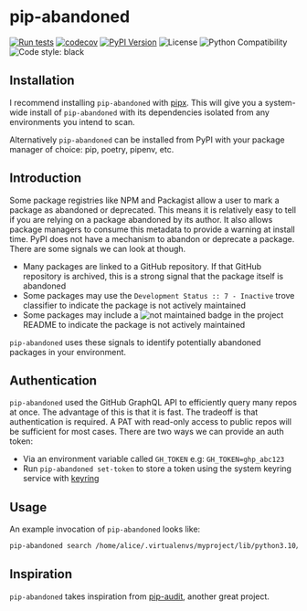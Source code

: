 # pip-abandoned

[![Run tests](https://github.com/chris48s/pip-abandoned/actions/workflows/test.yml/badge.svg?branch=main)](https://github.com/chris48s/pip-abandoned/actions/workflows/test.yml)
[![codecov](https://codecov.io/gh/chris48s/pip-abandoned/graph/badge.svg?token=3TSCfIKLiy)](https://codecov.io/gh/chris48s/pip-abandoned)
[![PyPI Version](https://img.shields.io/pypi/v/pip-abandoned.svg)](https://pypi.org/project/pip-abandoned/)
![License](https://img.shields.io/pypi/l/pip-abandoned.svg)
![Python Compatibility](https://img.shields.io/badge/dynamic/json?query=info.requires_python&label=python&url=https%3A%2F%2Fpypi.org%2Fpypi%2Fpip-abandoned%2Fjson)
![Code style: black](https://img.shields.io/badge/code%20style-black-000000.svg)



## Installation

I recommend installing `pip-abandoned` with [pipx](https://pypa.github.io/pipx/). This will give you a system-wide install of `pip-abandoned` with its dependencies isolated from any environments you intend to scan.

Alternatively `pip-abandoned` can be installed from PyPI with your package manager of choice: pip, poetry, pipenv, etc.

## Introduction

Some package registries like NPM and Packagist allow a user to mark a package as abandoned or deprecated. This means it is relatively easy to tell if you are relying on a package abandoned by its author. It also allows package managers to consume this metadata to provide a warning at install time. PyPI does not have a mechanism to abandon or deprecate a package. There are some signals we can look at though.

- Many packages are linked to a GitHub repository. If that GitHub repository is archived, this is a strong signal that the package itself is abandoned
- Some packages may use the `Development Status :: 7 - Inactive` trove classifier to indicate the package is not actively maintained
- Some packages may include a ![not maintained](https://img.shields.io/maintenance/no/2023) badge in the project README to indicate the package is not actively maintained

`pip-abandoned` uses these signals to identify potentially abandoned packages in your environment.

## Authentication

`pip-abandoned` used the GitHub GraphQL API to efficiently query many repos at once. The advantage of this is that it is fast. The tradeoff is that authentication is required. A PAT with read-only access to public repos will be sufficient for most cases. There are two ways we can provide an auth token:

- Via an environment variable called `GH_TOKEN` e.g: `GH_TOKEN=ghp_abc123`
- Run `pip-abandoned set-token` to store a token using the system keyring service with [keyring](https://pypi.org/project/keyring/)

## Usage

An example invocation of `pip-abandoned` looks like:

```bash
pip-abandoned search /home/alice/.virtualenvs/myproject/lib/python3.10/site-packages
```

## Inspiration

`pip-abandoned` takes inspiration from [pip-audit](https://github.com/pypa/pip-audit), another great project.
